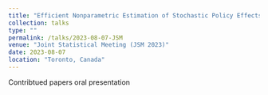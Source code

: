 ```yaml
---
title: "Efficient Nonparametric Estimation of Stochastic Policy Effects with Clustered Interference"
collection: talks
type: ""
permalink: /talks/2023-08-07-JSM
venue: "Joint Statistical Meeting (JSM 2023)"
date: 2023-08-07
location: "Toronto, Canada"
---
```


Contribtued papers oral presentation
